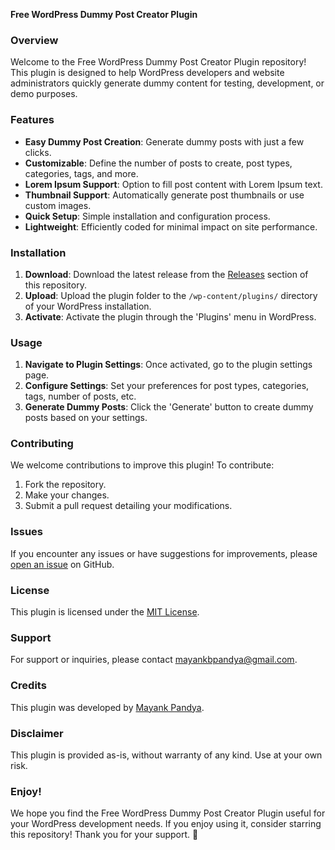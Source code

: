 **Free WordPress Dummy Post Creator Plugin**

### Overview

Welcome to the Free WordPress Dummy Post Creator Plugin repository! This plugin is designed to help WordPress developers and website administrators quickly generate dummy content for testing, development, or demo purposes.

### Features

- **Easy Dummy Post Creation**: Generate dummy posts with just a few clicks.
- **Customizable**: Define the number of posts to create, post types, categories, tags, and more.
- **Lorem Ipsum Support**: Option to fill post content with Lorem Ipsum text.
- **Thumbnail Support**: Automatically generate post thumbnails or use custom images.
- **Quick Setup**: Simple installation and configuration process.
- **Lightweight**: Efficiently coded for minimal impact on site performance.

### Installation

1. **Download**: Download the latest release from the [Releases](https://github.com/your-username/your-repo/releases) section of this repository.
2. **Upload**: Upload the plugin folder to the `/wp-content/plugins/` directory of your WordPress installation.
3. **Activate**: Activate the plugin through the 'Plugins' menu in WordPress.

### Usage

1. **Navigate to Plugin Settings**: Once activated, go to the plugin settings page.
2. **Configure Settings**: Set your preferences for post types, categories, tags, number of posts, etc.
3. **Generate Dummy Posts**: Click the 'Generate' button to create dummy posts based on your settings.

### Contributing

We welcome contributions to improve this plugin! To contribute:

1. Fork the repository.
2. Make your changes.
3. Submit a pull request detailing your modifications.

### Issues

If you encounter any issues or have suggestions for improvements, please [open an issue](https://github.com/mayankbpandya/wp-dummy-posts-creator/issues) on GitHub.

### License

This plugin is licensed under the [MIT License](LICENSE).

### Support

For support or inquiries, please contact [mayankbpandya@gmail.com](mailto:mayankbpandya@gmail.com).

### Credits

This plugin was developed by [Mayank Pandya](https://github.com/mayankbpandya).

### Disclaimer

This plugin is provided as-is, without warranty of any kind. Use at your own risk.

### Enjoy!

We hope you find the Free WordPress Dummy Post Creator Plugin useful for your WordPress development needs. If you enjoy using it, consider starring this repository! Thank you for your support. 🚀
